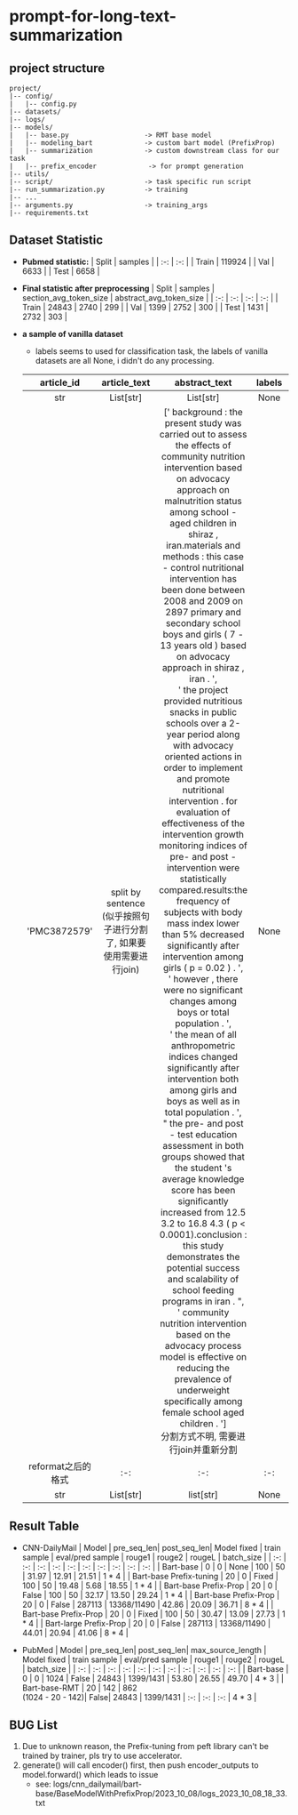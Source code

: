 # prompt-for-long-text-summarization
## project structure
```
project/
|-- config/
|   |-- config.py
|-- datasets/
|-- logs/
|-- models/
|   |-- base.py                   -> RMT base model
|   |-- modeling_bart             -> custom bart model (PrefixProp) 
|   |-- summarization             -> custom downstream class for our task
|   |-- prefix_encoder             -> for prompt generation
|-- utils/
|-- script/                       -> task specific run script
|-- run_summarization.py          -> training
|-- ...
|-- arguments.py                  -> training_args
|-- requirements.txt              
```

## Dataset Statistic
* **Pubmed statistic:**
  | Split | samples | 
  | :-: | :-: |
  | Train | 119924 | 
  | Val | 6633 |
  | Test | 6658 |

* **Final statistic after preprocessing**
  | Split | samples | section_avg_token_size | abstract_avg_token_size |
  | :-: | :-: | :-: | :-: |
  | Train | 24843 | 2740 | 299 |
  | Val | 1399 | 2752 | 300 |
  | Test | 1431 | 2732 | 303 |

* **a sample of vanilla dataset**
  * labels seems to used for classification task, the labels of vanilla datasets are all None, i didn't do any processing.
  
  | article_id | article_text | abstract_text | labels | section_names | sections |
  | :-: | :-: | :-: | :-: | :-: | :-: |
  | str | List[str] | List[str] | None | List[str] | List[List[str]] |
  | 'PMC3872579' | split by sentence<br>(似乎按照句子进行分割了, 如果要使用需要进行join) | ['<BOS> background : the present study was carried out to assess the effects of community nutrition intervention based on advocacy approach on malnutrition status among school - aged children in shiraz , iran.materials and methods : this case - control nutritional intervention has been done between 2008 and 2009 on 2897 primary and secondary school boys and girls ( 7 - 13 years old ) based on advocacy approach in shiraz , iran . </EOS>', <br> '<BOS> the project provided nutritious snacks in public schools over a 2-year period along with advocacy oriented actions in order to implement and promote nutritional intervention . for evaluation of effectiveness of the intervention growth monitoring indices of pre- and post - intervention were statistically compared.results:the frequency of subjects with body mass index lower than 5% decreased significantly after intervention among girls ( p = 0.02 ) . </EOS>', <br> '<BOS> however , there were no significant changes among boys or total population . </EOS>', <br> '<BOS> the mean of all anthropometric indices changed significantly after intervention both among girls and boys as well as in total population . </EOS>', <br> "<BOS> the pre- and post - test education assessment in both groups showed that the student 's average knowledge score has been significantly increased from 12.5  3.2 to 16.8  4.3 ( p < 0.0001).conclusion : this study demonstrates the potential success and scalability of school feeding programs in iran . </EOS>", <br> '<BOS> community nutrition intervention based on the advocacy process model is effective on reducing the prevalence of underweight specifically among female school aged children . </EOS>'] <br> 分割方式不明, 需要进行join并重新分割 | None | ['INTRODUCTION', <br>'MATERIALS AND METHODS', <br>'Participants'Instruments', <br>'Procedure', <br>'First step', <br>'Second step', <br>'Third step', <br>'Forth step', <br>'Interventions', <br>'Fifth step (assessment)', <br>'Data analysis', <br>'RESULTS', <br>'DISCUSSION', <br>'CONCLUSION'] <br><br>请注意METHODS包含了从Participants'Instruments到Data analysis的部分 | [<br>section[seq1, seq2, ...], <br>section[seq1, seq2, ...], <br>...] |
  | reformat之后的格式 | :-: | :-: | :-: | :-: | :-: |
  | str | List[str] | list[str] | None | List[str] | List[str]|

## Result Table 
* CNN-DailyMail
    | Model | pre_seq_len| post_seq_len| Model fixed | train sample | eval/pred sample | rouge1 | rouge2 | rougeL | batch_size | 
    | :-: | :-: | :-: | :-: | :-: | :-: | :-: | :-: | :-: | :-: | 
    | Bart-base | 0 | 0 | None | 100 | 50 | 31.97 | 12.91 | 21.51 | 1 * 4 |
    | Bart-base Prefix-tuning | 20 | 0 | Fixed | 100 | 50 | 19.48 | 5.68 | 18.55 | 1 * 4 | 
    | Bart-base Prefix-Prop | 20 | 0 | False | 100 | 50 | 32.17 | 13.50 | 29.24 | 1 * 4 | 
    | Bart-base Prefix-Prop | 20 | 0 | False | 287113 | 13368/11490 | 42.86 | 20.09 | 36.71 | 8 * 4 | 
    | Bart-base Prefix-Prop | 20 | 0 | Fixed | 100 | 50 | 30.47 | 13.09 | 27.73 | 1 * 4 |
    | Bart-large Prefix-Prop | 20 | 0 | False | 287113 | 13368/11490 | 44.01 | 20.94 | 41.06 | 8 * 4 | 

* PubMed
    | Model | pre_seq_len| post_seq_len| max_source_length | Model fixed | train sample | eval/pred sample | rouge1 | rouge2 | rougeL | batch_size | 
    | :-: | :-: | :-: | :-: | :-: | :-: | :-: | :-: | :-: | :-: | :-: | 
    | Bart-base | 0 | 0 | 1024 | False | 24843 | 1399/1431 | 53.80 | 26.55 | 49.70 | 4 * 3 | 
    | Bart-base-RMT | 20 | 142 | 862 <br>(1024 - 20 - 142)| False| 24843 | 1399/1431 | :-: | :-: | :-: | 4 * 3 |   

## BUG List
1. Due to unknown reason, the Prefix-tuning from peft library can't be trained by trainer, pls try to use accelerator.
2. generate() will call encoder() first, then push encoder_outputs to model.forward() which leads to issue
    * see: logs/cnn_dailymail/bart-base/BaseModelWithPrefixProp/2023_10_08/logs_2023_10_08_18_33.txt